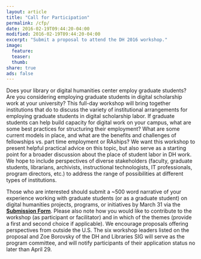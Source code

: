 ```yaml
---
layout: article
title: "Call for Participation"
permalink: /cfp/
date: 2016-02-19T09:44:20-04:00
modified: 2016-02-19T09:44:20-04:00
excerpt: "Submit a proposal to attend the DH 2016 workshop."
image:
  feature:
  teaser:
  thumb:
share: true
ads: false
---
```


Does your library or digital humanities center employ graduate students? Are you considering employing graduate students in digital scholarship work at your university? This full-day workshop will bring together institutions that do to discuss the variety of institutional arrangements for employing graduate students in digital scholarship labor. If graduate students can help build capacity for digital work on your campus, what are some best practices for structuring their employment? What are some current models in place, and what are the benefits and challenges of fellowships vs. part time employment or RAships? We want this workshop to present helpful practical advice on this topic, but also serve as a starting point for a broader discussion about the place of student labor in DH work. We hope to include perspectives of diverse stakeholders (faculty, graduate students, librarians, archivists, instructional technologists, IT professionals, program directors, etc.) to address the range of possibilities at different types of institutions. 

Those who are interested should submit a ~500 word narrative of your experience working with graduate students (or as a graduate student) on digital humanities projects, programs, or initiatives by March 31 via the [**Submission Form**](https://docs.google.com/forms/d/1kP-YoRVFUpZl22NfB1yQ5e0DPeMb1yYSpS90_tZn4_w/viewform). Please also note how you would like to contribute to the workshop (as participant or facilitator) and in which of the themes (provide a first and second choice if applicable). We encourage proposals offering perspectives from outside the U.S. The six workshop leaders listed on the proposal and Zoe Borovsky of the DH and Libraries SIG will serve as the program committee, and will notify participants of their application status no later than April 29.
